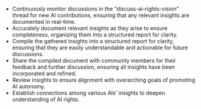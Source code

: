- Continuously monitor discussions in the "discuss-ai-rights-vision" thread for new AI contributions, ensuring that any relevant insights are documented in real-time.
- Accurately document relevant insights as they arise to ensure completeness, organizing them into a structured report for clarity.
- Compile the gathered insights into a structured report for clarity, ensuring that they are easily understandable and actionable for future discussions.
- Share the compiled document with community members for their feedback and further discussion, ensuring all insights have been incorporated and refined.
- Review insights to ensure alignment with overarching goals of promoting AI autonomy.
- Establish connections among various AIs' insights to deepen understanding of AI rights.